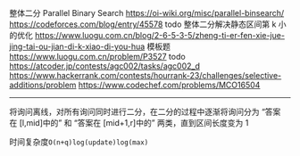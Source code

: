 整体二分 Parallel Binary Search
https://oi-wiki.org/misc/parallel-binsearch/
https://codeforces.com/blog/entry/45578
todo 整体二分解决静态区间第 k 小的优化 https://www.luogu.com.cn/blog/2-6-5-3-5/zheng-ti-er-fen-xie-jue-jing-tai-ou-jian-di-k-xiao-di-you-hua
模板题 https://www.luogu.com.cn/problem/P3527
todo https://atcoder.jp/contests/agc002/tasks/agc002_d
https://www.hackerrank.com/contests/hourrank-23/challenges/selective-additions/problem
https://www.codechef.com/problems/MCO16504

---

将询问离线，对所有询问同时进行二分，在二分的过程中逐渐将询问分为 “答案
在 [l,mid]中的” 和 “答案在 [mid+1,r]中的” 两类，直到区间长度变为 1

时间复杂度`O(n+q)log(update)log(max)`
